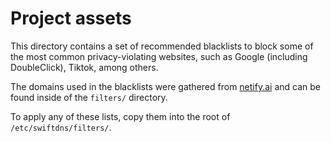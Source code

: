 # Project assets

This directory contains a set of recommended blacklists to block some of the most common privacy-violating websites, such as Google (including DoubleClick), Tiktok, among others.

The domains used in the blacklists were gathered from [netify.ai](https://www.netify.ai/resources/applications) and can be found inside of the `filters/` directory.

To apply any of these lists, copy them into the root of `/etc/swiftdns/filters/`.
